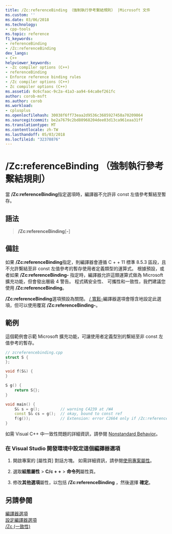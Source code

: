 ```yaml
---
title: /Zc:referenceBinding （強制執行參考繫結規則） |Microsoft 文件
ms.custom: ''
ms.date: 03/06/2018
ms.technology:
- cpp-tools
ms.topic: reference
f1_keywords:
- referenceBinding
- /Zc:referenceBinding
dev_langs:
- C++
helpviewer_keywords:
- -Zc compiler options (C++)
- referenceBinding
- Enforce reference binding rules
- /Zc compiler options (C++)
- Zc compiler options (C++)
ms.assetid: 0c6cfaac-9c2a-41a3-aa94-64ca8ef261fc
author: corob-msft
ms.author: corob
ms.workload:
- cplusplus
ms.openlocfilehash: 30038f6ff73eaa2d9536c3685927458a70209864
ms.sourcegitcommit: be2a7679c2bd80968204dee03d13ca961eaa31ff
ms.translationtype: MT
ms.contentlocale: zh-TW
ms.lasthandoff: 05/03/2018
ms.locfileid: "32378876"
---
```

# <a name="zcreferencebinding-enforce-reference-binding-rules"></a>/Zc:referenceBinding （強制執行參考繫結規則）

當 **/Zc:referenceBinding**指定選項時，編譯器不允許非 const 左值參考繫結至暫存。

## <a name="syntax"></a>語法

> **/Zc:referenceBinding**[**-**]

## <a name="remarks"></a>備註

如果 **/Zc:referenceBinding**指定，則編譯器會遵循 C + + 11 標準 8.5.3 區段，且不允許繫結至非 const 左值參考的暫存使用者定義類型的運算式。 根據預設，或者如果 **/Zc:referenceBinding-** 指定時，編譯器允許這類運算式做為 Microsoft 擴充功能，但會發出層級 4 警告。 程式碼安全性、 可攜性和一致性，我們建議您使用 **/Zc:referenceBinding**。

**/Zc:referenceBinding**選項預設為關閉。 [/ 寬鬆-](permissive-standards-conformance.md)編譯器選項會隱含地設定此選項，但可以使用覆寫 **/Zc:referenceBinding-**。

## <a name="example"></a>範例

這個範例會示範 Microsoft 擴充功能，可讓使用者定義型別的繫結至非 const 左值參考的暫存。

```cpp
// zcreferencebinding.cpp
struct S {
};

void f(S&) {
}

S g() {
    return S{};
}

void main() {
    S& s = g();         // warning C4239 at /W4
    const S& cs = g();  // okay, bound to const ref
    f(g());             // Extension: error C2664 only if /Zc:referenceBinding
}
```

如需 Visual C++ 中一致性問題的詳細資訊，請參閱 [Nonstandard Behavior](../../cpp/nonstandard-behavior.md)。

### <a name="to-set-this-compiler-option-in-the-visual-studio-development-environment"></a>在 Visual Studio 開發環境中設定這個編譯器選項

1. 開啟專案的 [屬性頁]  對話方塊。 如需詳細資訊，請參閱[使用專案屬性](../../ide/working-with-project-properties.md)。

1. 選取**組態屬性** > **C/c + +** > **命令列**屬性頁。

1. 修改**其他選項**屬性，以包括 **/Zc:referenceBinding** ，然後選擇 **確定**。

## <a name="see-also"></a>另請參閱

[編譯器選項](../../build/reference/compiler-options.md)<br/>
[設定編譯器選項](../../build/reference/setting-compiler-options.md)<br/>
[/Zc (一致性)](../../build/reference/zc-conformance.md)<br/>
